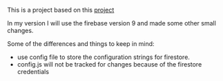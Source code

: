 This is a project based on this [project](https://github.com/iamshaunjp/modern-javascript/tree/lesson-136/chat_project)

In my version I will use the firebase version 9 and made some other small changes.

Some of the differences and things to keep in mind:
  - use config file to store the configuration strings for firestore.
  - config.js will not be tracked for changes because of the firestore credentials
